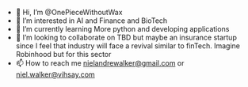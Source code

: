 - 👋 Hi, I’m @OnePieceWithoutWax
- 👀 I’m interested in AI and Finance and BioTech
- 🌱 I’m currently learning More python and developing applications
- 💞️ I’m looking to collaborate on TBD but maybe an insurance startup since I feel that industry will face a revival similar to finTech. Imagine Robinhood but for this sector
- 📫 How to reach me nielandrewalker@gmail.com or niel.walker@vihsay.com

<!---
OnePieceWithoutWax/OnePieceWithoutWax is a ✨ special ✨ repository because its `README.md` (this file) appears on your GitHub profile.
You can click the Preview link to take a look at your changes.
--->
